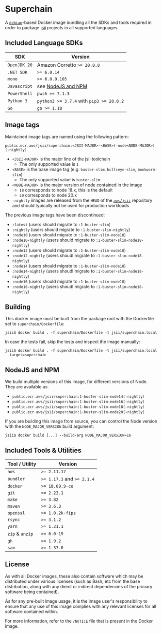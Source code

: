 # Superchain

A [`debian`][debian]-based Docker image bundling all the SDKs and tools
required in order to package [jsii] projects in all supported languages.

[debian]: https://gallery.ecr.aws/debian/debian
[jsii]: https://github.com/aws/jsii

## Included Language SDKs

| SDK          | Version                                  |
| ------------ | ---------------------------------------- |
| `OpenJDK 20` | Amazon Corretto `>= 20.0.0`              |
| `.NET SDK`   | `>= 6.0.14`                              |
| `mono`       | `>= 6.8.0.105`                           |
| `Javascript` | see [NodeJS and NPM](#nodejs-and-npm)    |
| `PowerShell` | `pwsh >= 7.1.3`                          |
| `Python 3`   | `python3 >= 3.7.4` with `pip3 >= 20.0.2` |
| `Go`         | `go >= 1.18`                             |

## Image tags

Maintained image tags are named using the following pattern:

```
public.ecr.aws/jsii/superchain:<JSII-MAJOR>-<BASE>(-node<NODE-MAJOR>)(-nightly)
```

- `<JSII-MAJOR>` is the major line of the jsii toolchain
  - The only supported value is `1`
- `<BASE>` is the base image tag (e.g: `buster-slim`, `bullseye-slim`, `bookworm-slim`)
  - The only supported value is `buster-slim`
- `<NODE-MAJOR>` is the major version of node contained in the image
  - `18` corresponds to node 18.x, this is the default
  - `20` corresponds to node 20.x
- `-nightly` images are released from the `HEAD` of the [`aws/jsii`][jsii]
  repository and should typically not be used for production workloads

The previous image tags have been discontinued:

- `:latest` (users should migrate to `:1-buster-slim`)
- `:nightly` (users should migrate to `:1-buster-slim-nightly`)
- `:node10` (users should migrate to `:1-buster-slim-node18`)
- `:node10-nightly` (users should migrate to `:1-buster-slim-node18-nightly`)
- `:node12` (users should migrate to `:1-buster-slim-node18`)
- `:node12-nightly` (users shoudl migrate to `:1-buster-slim-node18-nightly`)
- `:node14` (users should migrate to `:1-buster-slim-node18`)
- `:node14-nightly` (users shoudl migrate to `:1-buster-slim-node18-nightly`)
- `:node16` (users should migrate to `:1-buster-slim-node18`)
- `:node16-nightly` (users shoudl migrate to `:1-buster-slim-node18-nightly`)

## Building

This docker image must be built from the package root with the Dockerfile set to
`superchain/Dockerfile`:

```
jsii$ docker build . -f superchain/Dockerfile -t jsii/superchain:local
```

In case the tests fail, skip the tests and inspect the image manually:

```
jsii$ docker build . -f superchain/Dockerfile -t jsii/superchain:local --target=superchain
```

## NodeJS and NPM

We build multiple versions of this image, for different versions of Node. They are available as:

* `public.ecr.aws/jsii/superchain:1-buster-slim-node14(-nightly)`
* `public.ecr.aws/jsii/superchain:1-buster-slim-node16(-nightly)`
* `public.ecr.aws/jsii/superchain:1-buster-slim-node18(-nightly)`
* `public.ecr.aws/jsii/superchain:1-buster-slim-node20(-nightly)`

If you are building this image from source, you can control the Node version with the
`NODE_MAJOR_VERSION` build argument:

```
jsii$ docker build [...] --build-arg NODE_MAJOR_VERSION=16
```

## Included Tools & Utilities

| Tool / Utility  | Version                    |
| --------------- | -------------------------- |
| `aws`           | `>= 2.11.17`               |
| `bundler`       | `>= 1.17.3` and `>= 2.1.4` |
| `docker`        | `>= 18.09.9-ce`            |
| `git`           | `>= 2.23.1`                |
| `make`          | `>= 3.82`                  |
| `maven`         | `>= 3.6.3`                 |
| `openssl`       | `>= 1.0.2k-fips`           |
| `rsync`         | `>= 3.1.2`                 |
| `yarn`          | `>= 1.21.1`                |
| `zip` & `unzip` | `>= 6.0-19`                |
| `gh`            | `>= 1.9.2`                 |
| `sam`           | `>= 1.37.0`                |

## License

As with all Docker images, these also contain software which may be distributed
under various licenses (such as Bash, etc from the base distribution, along with
any direct or indirect dependencies of the primary software being contained).

As for any pre-built image usage, it is the image user's responsibility to
ensure that any use of this image complies with any relevant licenses for all
software contained within.

For more information, refer to the `/NOTICE` file that is present in the Docker
image.
